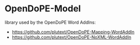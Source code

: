 # OpenDoPE-Model
library used by the OpenDoPE Word AddIns:
- https://github.com/plutext/OpenDoPE-Mapping-WordAddIn
- https://github.com/plutext/OpenDoPE-NoXML-WordAddIn


